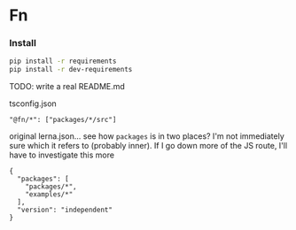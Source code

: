 # Fn

### Install

```bash
pip install -r requirements
pip install -r dev-requirements
```

TODO: write a real README.md

tsconfig.json

```
"@fn/*": ["packages/*/src"]
```

original lerna.json... see how `packages` is in two places? I'm not immediately sure which it refers to (probably inner). If I go down more of the JS route, I'll have to investigate this more

```
{
  "packages": [
    "packages/*",
    "examples/*"
  ],
  "version": "independent"
}
```

